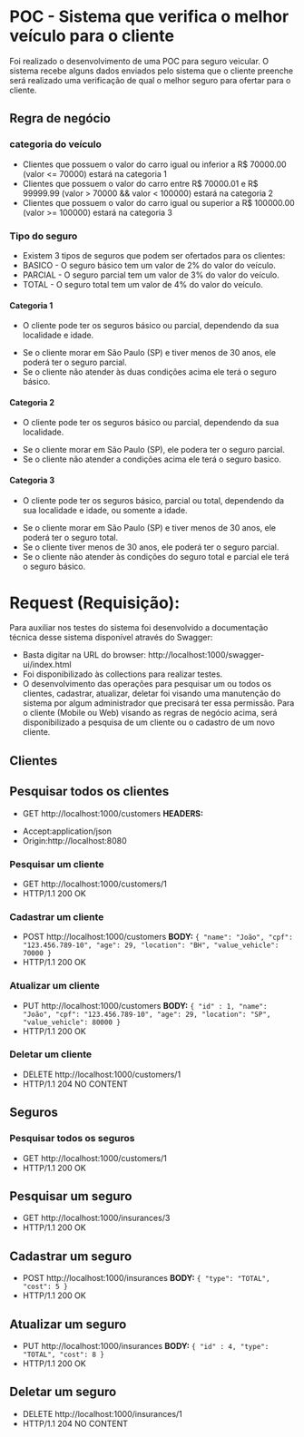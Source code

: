 # POC - Sistema que verifica o melhor veículo para o cliente
Foi realizado o desenvolvimento de uma POC para seguro veicular. O sistema recebe alguns dados enviados pelo sistema que o cliente preenche
será realizado uma verificação de qual o melhor seguro para ofertar para o cliente.

## Regra de negócio
### categoria do veículo
- Clientes que possuem o valor do carro igual ou inferior a R$ 70000.00 (valor <= 70000) estará na categoria 1
- Clientes que possuem o valor do carro entre R$ 70000.01 e R$ 99999.99 (valor > 70000 && valor < 100000) estará na categoria 2
- Clientes que possuem o valor do carro igual ou superior a R$ 100000.00 (valor >= 100000) estará na categoria 3

### Tipo do seguro
- Existem 3 tipos de seguros que podem ser ofertados para os clientes:
- BASICO - O seguro básico tem um valor de 2% do valor do veículo.
- PARCIAL - O seguro parcial tem um valor de 3% do valor do veículo.
- TOTAL - O seguro total tem um valor de 4% do valor do veículo.

#### Categoria 1
- O cliente pode ter os seguros básico ou parcial, dependendo da sua localidade e idade.
* Se o cliente morar em São Paulo (SP) e tiver menos de 30 anos, ele poderá ter o seguro parcial.
* Se o cliente não atender às duas condições acima ele terá o seguro básico.

#### Categoria 2
- O cliente pode ter os seguros básico ou parcial, dependendo da sua localidade.
* Se o cliente morar em São Paulo (SP), ele podera ter o seguro parcial.
* Se o cliente não atender a condições acima ele terá o seguro basico.

#### Categoria 3
- O cliente pode ter os seguros básico, parcial ou total, dependendo da sua localidade e idade, ou somente a idade.
* Se o cliente morar em São Paulo (SP) e tiver menos de 30 anos, ele poderá ter o seguro total.
* Se o cliente tiver menos de 30 anos, ele poderá ter o seguro parcial.
* Se o cliente não atender às condições do seguro total e parcial ele terá o seguro básico.


# Request (Requisição): 
Para auxiliar nos testes do sistema foi desenvolvido a documentação técnica desse sistema disponível através do Swagger:
- Basta digitar na URL do browser: http://localhost:1000/swagger-ui/index.html
- Foi disponibilizado às collections para realizar testes.
- O desenvolvimento das operações para pesquisar um ou todos os clientes, cadastrar, atualizar, deletar foi visando uma manutenção do sistema por algum administrador que precisará ter essa permissão. Para o cliente (Mobile ou Web) visando as regras de negócio acima, será disponibilizado a pesquisa de um cliente ou o cadastro de um novo cliente.

## Clientes
## Pesquisar todos os clientes
- GET http://localhost:1000/customers
**HEADERS:**
* Accept:application/json
* Origin:http://localhost:8080

### Pesquisar um cliente
- GET http://localhost:1000/customers/1
- HTTP/1.1 200 OK 

### Cadastrar um cliente
- POST http://localhost:1000/customers
**BODY:**
`
{
	"name": "João",
    "cpf": "123.456.789-10",
    "age": 29,
    "location": "BH",
    "value_vehicle": 70000
}
`
- HTTP/1.1 200 OK 

### Atualizar um cliente
- PUT http://localhost:1000/customers
**BODY:**
`
{
	"id" : 1,
    "name": "João",
    "cpf": "123.456.789-10",
    "age": 29,
    "location": "SP",
    "value_vehicle": 80000
}
`
- HTTP/1.1 200 OK 

### Deletar um cliente
- DELETE http://localhost:1000/customers/1
- HTTP/1.1 204 NO CONTENT 

## Seguros
### Pesquisar todos os seguros
- GET http://localhost:1000/customers/1
- HTTP/1.1 200 OK 

## Pesquisar um seguro
- GET http://localhost:1000/insurances/3
- HTTP/1.1 200 OK 

## Cadastrar um seguro
- POST http://localhost:1000/insurances
**BODY:**
`
{
    "type": "TOTAL",
    "cost": 5
}
`
- HTTP/1.1 200 OK 

## Atualizar um seguro
- PUT http://localhost:1000/insurances
**BODY:**
`
{
    "id" : 4,
    "type": "TOTAL",
    "cost": 8
}
`
- HTTP/1.1 200 OK 

## Deletar um seguro
- DELETE http://localhost:1000/insurances/1
- HTTP/1.1 204 NO CONTENT